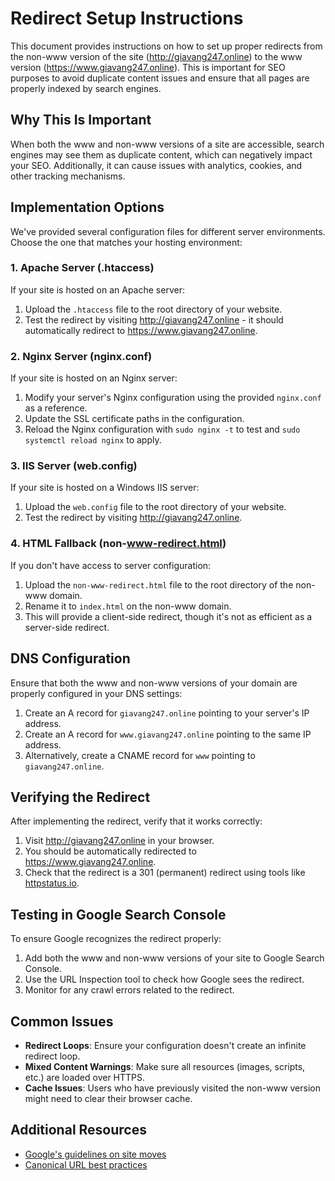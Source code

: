 # Redirect Setup Instructions

This document provides instructions on how to set up proper redirects from the non-www version of the site (http://giavang247.online) to the www version (https://www.giavang247.online). This is important for SEO purposes to avoid duplicate content issues and ensure that all pages are properly indexed by search engines.

## Why This Is Important

When both the www and non-www versions of a site are accessible, search engines may see them as duplicate content, which can negatively impact your SEO. Additionally, it can cause issues with analytics, cookies, and other tracking mechanisms.

## Implementation Options

We've provided several configuration files for different server environments. Choose the one that matches your hosting environment:

### 1. Apache Server (.htaccess)

If your site is hosted on an Apache server:

1. Upload the `.htaccess` file to the root directory of your website.
2. Test the redirect by visiting http://giavang247.online - it should automatically redirect to https://www.giavang247.online.

### 2. Nginx Server (nginx.conf)

If your site is hosted on an Nginx server:

1. Modify your server's Nginx configuration using the provided `nginx.conf` as a reference.
2. Update the SSL certificate paths in the configuration.
3. Reload the Nginx configuration with `sudo nginx -t` to test and `sudo systemctl reload nginx` to apply.

### 3. IIS Server (web.config)

If your site is hosted on a Windows IIS server:

1. Upload the `web.config` file to the root directory of your website.
2. Test the redirect by visiting http://giavang247.online.

### 4. HTML Fallback (non-www-redirect.html)

If you don't have access to server configuration:

1. Upload the `non-www-redirect.html` file to the root directory of the non-www domain.
2. Rename it to `index.html` on the non-www domain.
3. This will provide a client-side redirect, though it's not as efficient as a server-side redirect.

## DNS Configuration

Ensure that both the www and non-www versions of your domain are properly configured in your DNS settings:

1. Create an A record for `giavang247.online` pointing to your server's IP address.
2. Create an A record for `www.giavang247.online` pointing to the same IP address.
3. Alternatively, create a CNAME record for `www` pointing to `giavang247.online`.

## Verifying the Redirect

After implementing the redirect, verify that it works correctly:

1. Visit http://giavang247.online in your browser.
2. You should be automatically redirected to https://www.giavang247.online.
3. Check that the redirect is a 301 (permanent) redirect using tools like [httpstatus.io](https://httpstatus.io).

## Testing in Google Search Console

To ensure Google recognizes the redirect properly:

1. Add both the www and non-www versions of your site to Google Search Console.
2. Use the URL Inspection tool to check how Google sees the redirect.
3. Monitor for any crawl errors related to the redirect.

## Common Issues

- **Redirect Loops**: Ensure your configuration doesn't create an infinite redirect loop.
- **Mixed Content Warnings**: Make sure all resources (images, scripts, etc.) are loaded over HTTPS.
- **Cache Issues**: Users who have previously visited the non-www version might need to clear their browser cache.

## Additional Resources

- [Google's guidelines on site moves](https://developers.google.com/search/docs/advanced/crawling/site-move-details)
- [Canonical URL best practices](https://developers.google.com/search/docs/advanced/crawling/consolidate-duplicate-urls)
